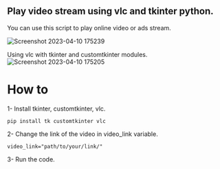 ## Play video stream using vlc and tkinter python.

You can use this script to play online video or ads stream.

![Screenshot 2023-04-10 175239](https://user-images.githubusercontent.com/90949700/230939853-ec7f6eda-f354-45c9-9496-74720ca72669.png)

Using vlc with tkinter and customtkinter modules.
![Screenshot 2023-04-10 175205](https://user-images.githubusercontent.com/90949700/230939840-0470c0c7-672c-462b-b349-198604d45173.png)


# How to

1- Install tkinter, customtkinter, vlc.

```pip install tk customtkinter vlc```

2- Change the link of the video in video_link variable.

```video_link="path/to/your/link/"```

3- Run the code.
